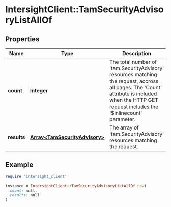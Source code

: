 # IntersightClient::TamSecurityAdvisoryListAllOf

## Properties

| Name | Type | Description | Notes |
| ---- | ---- | ----------- | ----- |
| **count** | **Integer** | The total number of &#39;tam.SecurityAdvisory&#39; resources matching the request, accross all pages. The &#39;Count&#39; attribute is included when the HTTP GET request includes the &#39;$inlinecount&#39; parameter. | [optional] |
| **results** | [**Array&lt;TamSecurityAdvisory&gt;**](TamSecurityAdvisory.md) | The array of &#39;tam.SecurityAdvisory&#39; resources matching the request. | [optional] |

## Example

```ruby
require 'intersight_client'

instance = IntersightClient::TamSecurityAdvisoryListAllOf.new(
  count: null,
  results: null
)
```

